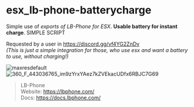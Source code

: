 # esx_lb-phone-batterycharge
Simple use of *exports of LB-Phone for ESX*. **Usable battery for instant charge**. SIMPLE SCRIPT

Requested by a user in https://discord.gg/vf4YG2ZnDv                                                                                                                                
*(This is just a simple integration for those, who use esx and want a battery to use, without charging!)*

![maxresdefault](https://github.com/maxifaxipaxi-new/esx_lb-phone-batterycharge/assets/115405418/1db51921-5094-4f7a-a620-591ba6937b3c)
![360_F_443036765_im9zYrxYAez7kZVEkacUDfx6RBJC7G69](https://github.com/maxifaxipaxi-new/esx_lb-phone-batterycharge/assets/115405418/653d15a5-4df4-40c7-ad97-e9e5894ff68a)


>LB-Phone                                                                                                                                          
>Website: https://lbphone.com/                                                                                                                     
>Docs: https://docs.lbphone.com/                                                                                                                
